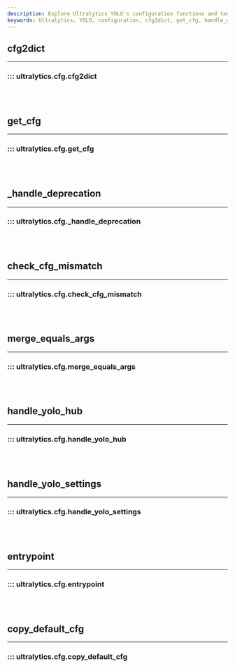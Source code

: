 ```yaml
---
description: Explore Ultralytics YOLO's configuration functions and tools. Handle settings, manage defaults, and deal with deprecations in your YOLO configuration.
keywords: Ultralytics, YOLO, configuration, cfg2dict, get_cfg, handle_deprecation, check_cfg_mismatch, merge_equals_args, handle_yolo_hub, handle_yolo_settings, entrypoint, copy_default_cfg
---
```


## cfg2dict
---
### ::: ultralytics.cfg.cfg2dict
<br><br>

## get_cfg
---
### ::: ultralytics.cfg.get_cfg
<br><br>

## _handle_deprecation
---
### ::: ultralytics.cfg._handle_deprecation
<br><br>

## check_cfg_mismatch
---
### ::: ultralytics.cfg.check_cfg_mismatch
<br><br>

## merge_equals_args
---
### ::: ultralytics.cfg.merge_equals_args
<br><br>

## handle_yolo_hub
---
### ::: ultralytics.cfg.handle_yolo_hub
<br><br>

## handle_yolo_settings
---
### ::: ultralytics.cfg.handle_yolo_settings
<br><br>

## entrypoint
---
### ::: ultralytics.cfg.entrypoint
<br><br>

## copy_default_cfg
---
### ::: ultralytics.cfg.copy_default_cfg
<br><br>

